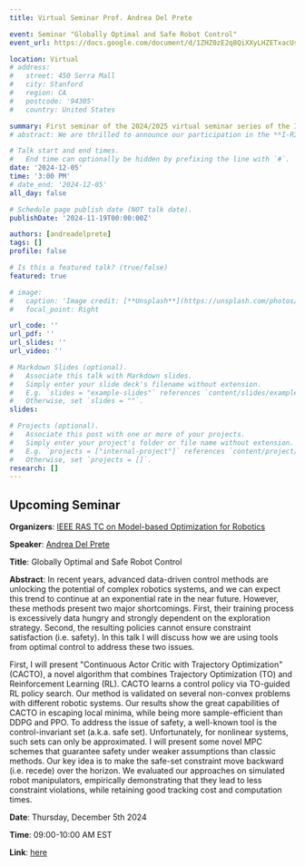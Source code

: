 ```yaml
---
title: Virtual Seminar Prof. Andrea Del Prete

event: Seminar "Globally Optimal and Safe Robot Control"
event_url: https://docs.google.com/document/d/1ZHZ0zE2q8QiXXyLHZETxacUszOmrpWBfUZXTWs3IAHs/edit?tab=t.0

location: Virtual
# address:
#   street: 450 Serra Mall
#   city: Stanford
#   region: CA
#   postcode: '94305'
#   country: United States

summary: First seminar of the 2024/2025 virtual seminar series of the IEEE RAS TC on Model-based Optimization for Robotics.
# abstract: We are thrilled to announce our participation in the **I-RIM 3D 2024** conference. Our team has several exciting activities planned!

# Talk start and end times.
#   End time can optionally be hidden by prefixing the line with `#`.
date: '2024-12-05'
time: '3:00 PM'
# date_end: '2024-12-05'
all_day: false

# Schedule page publish date (NOT talk date).
publishDate: '2024-11-19T00:00:00Z'

authors: [andreadelprete]
tags: []
profile: false

# Is this a featured talk? (true/false)
featured: true

# image:
#   caption: 'Image credit: [**Unsplash**](https://unsplash.com/photos/bzdhc5b3Bxs)'
#   focal_point: Right

url_code: ''
url_pdf: ''
url_slides: ''
url_video: ''

# Markdown Slides (optional).
#   Associate this talk with Markdown slides.
#   Simply enter your slide deck's filename without extension.
#   E.g. `slides = "example-slides"` references `content/slides/example-slides.md`.
#   Otherwise, set `slides = ""`.
slides:

# Projects (optional).
#   Associate this post with one or more of your projects.
#   Simply enter your project's folder or file name without extension.
#   E.g. `projects = ["internal-project"]` references `content/project/deep-learning/index.md`.
#   Otherwise, set `projects = []`.
research: []
---
```


## Upcoming Seminar

**Organizers**: [IEEE RAS TC on Model-based Optimization for Robotics](https://www.tcoptrob.org/)

**Speaker**: [Andrea Del Prete](/author/andrea-del-prete/)

**Title**: Globally Optimal and Safe Robot Control

**Abstract**: In recent years, advanced data-driven control methods are unlocking the potential of complex robotics systems, and we can expect this trend to continue at an exponential rate in the near future. However, these methods present two major shortcomings. First, their training process is excessively data hungry and strongly dependent on the exploration strategy. Second, the resulting policies cannot ensure constraint satisfaction (i.e. safety). In this talk I will discuss how we are using tools from optimal control to address these two issues.

First, I will present "Continuous Actor Critic with Trajectory Optimization" (CACTO), a novel algorithm that combines Trajectory Optimization (TO) and Reinforcement Learning (RL). CACTO learns a control policy via TO-guided RL policy search. Our method is validated on several non-convex problems with different robotic systems. Our results show the great capabilities of CACTO in escaping local minima, while being more sample-efficient than DDPG and PPO. To address the issue of safety, a well-known tool is the control-invariant set (a.k.a. safe set). Unfortunately, for nonlinear systems, such sets can only be approximated. I will present some novel MPC schemes that guarantee safety under weaker assumptions than classic methods. Our key idea is to make the safe-set constraint move backward (i.e. recede) over the horizon. We evaluated our approaches on simulated robot manipulators, empirically demonstrating that they lead to less constraint violations, while retaining good tracking cost and computation times.

**Date**: Thursday, December 5th 2024

**Time**: 09:00-10:00 AM EST

**Link**: [here](https://columbiauniversity.zoom.us/j/91247893326?pwd=L2JWU21aQzc4cU1ZQklEb0QrWGQvdz09)